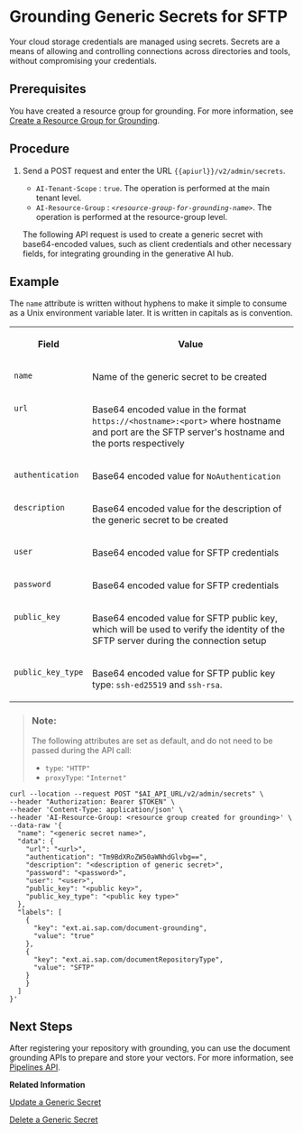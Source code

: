 <!-- loio40859524f19f4f999010790aff9021a7 -->

# Grounding Generic Secrets for SFTP

Your cloud storage credentials are managed using secrets. Secrets are a means of allowing and controlling connections across directories and tools, without compromising your credentials.



<a name="loio40859524f19f4f999010790aff9021a7__section_udx_nph_fdc"/>

## Prerequisites

You have created a resource group for grounding. For more information, see [Create a Resource Group for Grounding](create-a-resource-group-for-grounding-e32efa5.md).



## Procedure

1.  Send a POST request and enter the URL `{{apiurl}}/v2/admin/secrets`.

    -   `AI-Tenant-Scope` : `true`. The operation is performed at the main tenant level.
    -   `AI-Resource-Group` : <code><i class="varname">&lt;resource-group-for-grounding-name&gt;</i></code>. The operation is performed at the resource-group level.

    The following API request is used to create a generic secret with base64-encoded values, such as client credentials and other necessary fields, for integrating grounding in the generative AI hub.




<a name="loio40859524f19f4f999010790aff9021a7__section_ytf_w5v_c2c"/>

## Example

The `name` attribute is written without hyphens to make it simple to consume as a Unix environment variable later. It is written in capitals as is convention.


<table>
<tr>
<th valign="top">

Field

</th>
<th valign="top">

Value

</th>
</tr>
<tr>
<td valign="top">

`name` 

</td>
<td valign="top">

Name of the generic secret to be created

</td>
</tr>
<tr>
<td valign="top">

`url` 

</td>
<td valign="top">

Base64 encoded value in the format `https://<hostname>:<port>` where hostname and port are the SFTP server's hostname and the ports respectively

</td>
</tr>
<tr>
<td valign="top">

`authentication` 

</td>
<td valign="top">

Base64 encoded value for `NoAuthentication` 

</td>
</tr>
<tr>
<td valign="top">

`description` 

</td>
<td valign="top">

Base64 encoded value for the description of the generic secret to be created

</td>
</tr>
<tr>
<td valign="top">

`user` 

</td>
<td valign="top">

Base64 encoded value for SFTP credentials

</td>
</tr>
<tr>
<td valign="top">

`password` 

</td>
<td valign="top">

Base64 encoded value for SFTP credentials

</td>
</tr>
<tr>
<td valign="top">

`public_key` 

</td>
<td valign="top">

Base64 encoded value for SFTP public key, which will be used to verify the identity of the SFTP server during the connection setup

</td>
</tr>
<tr>
<td valign="top">

`public_key_type` 

</td>
<td valign="top">

Base64 encoded value for SFTP public key type: `ssh-ed25519` and `ssh-rsa`.

</td>
</tr>
</table>

> ### Note:  
> The following attributes are set as default, and do not need to be passed during the API call:
> 
> -   `type`: `"HTTP"`
> -   `proxyType`: `"Internet"`

```
curl --location --request POST "$AI_API_URL/v2/admin/secrets" \
--header "Authorization: Bearer $TOKEN" \
--header 'Content-Type: application/json' \
--header 'AI-Resource-Group: <resource group created for grounding>' \
--data-raw '{
  "name": "<generic secret name>",                     
  "data": {
    "url": "<url>",                                       
    "authentication": "Tm9BdXRoZW50aWNhdGlvbg==",          
    "description": "<description of generic secret>",    
    "password": "<password>",                            
    "user": "<user>",                                      
    "public_key": "<public key>",                          
    "public_key_type": "<public key type>"             
  },
  "labels": [
    {
      "key": "ext.ai.sap.com/document-grounding",
      "value": "true"
    },
    {
      "key": "ext.ai.sap.com/documentRepositoryType",
      "value": "SFTP"
    }
    }
  ]
}'
```



<a name="loio40859524f19f4f999010790aff9021a7__section_m4v_r1z_3gc"/>

## Next Steps

After registering your repository with grounding, you can use the document grounding APIs to prepare and store your vectors. For more information, see [Pipelines API](pipelines-api-d8cc0e3.md).

**Related Information**  


[Update a Generic Secret](update-a-generic-secret-b5d5970.md "")

[Delete a Generic Secret](delete-a-generic-secret-d5d5187.md "")

